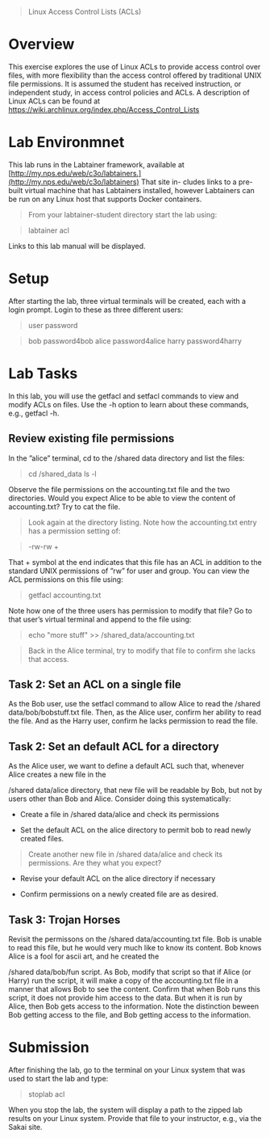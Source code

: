 >   Linux Access Control Lists (ACLs)

Overview
========

This exercise explores the use of Linux ACLs to provide access control over
files, with more flexibility than the access control offered by traditional UNIX
file permissions. It is assumed the student has received instruction, or
independent study, in access control policies and ACLs. A description of Linux
ACLs can be found at <https://wiki.archlinux.org/index.php/Access_Control_Lists>

Lab Environmnet
===============

This lab runs in the Labtainer framework, available at
[http://my.nps.edu/web/c3o/labtainers.](http://my.nps.edu/web/c3o/labtainers)
That site in- cludes links to a pre-built virtual machine that has Labtainers
installed, however Labtainers can be run on any Linux host that supports Docker
containers.

>   From your labtainer-student directory start the lab using:

>   labtainer acl

Links to this lab manual will be displayed.

Setup
=====

After starting the lab, three virtual terminals will be created, each with a
login prompt. Login to these as three different users:

>   user password

>   bob password4bob alice password4alice harry password4harry

Lab Tasks
=========

In this lab, you will use the getfacl and setfacl commands to view and modify
ACLs on files. Use the -h option to learn about these commands, e.g., getfacl
-h.

Review existing file permissions
--------------------------------

In the ”alice” terminal, cd to the /shared data directory and list the files:

>   cd /shared_data ls -l

Observe the file permissions on the accounting.txt file and the two directories.
Would you expect Alice to be able to view the content of accounting.txt? Try to
cat the file.

>   Look again at the directory listing. Note how the accounting.txt entry has a
>   permission setting of:

>   \-rw-rw +

That + symbol at the end indicates that this file has an ACL in addition to the
standard UNIX permissions of ”rw” for user and group. You can view the ACL
permissions on this file using:

>   getfacl accounting.txt

Note how one of the three users has permission to modify that file? Go to that
user’s virtual terminal and append to the file using:

>   echo "more stuff" \>\> /shared_data/accounting.txt

>   Back in the Alice terminal, try to modify that file to confirm she lacks
>   that access.

Task 2: Set an ACL on a single file
-----------------------------------

As the Bob user, use the setfacl command to allow Alice to read the /shared
data/bob/bobstuff.txt file. Then, as the Alice user, confirm her ability to read
the file. And as the Harry user, confirm he lacks permission to read the file.

Task 2: Set an default ACL for a directory
------------------------------------------

As the Alice user, we want to define a default ACL such that, whenever Alice
creates a new file in the

/shared data/alice directory, that new file will be readable by Bob, but not by
users other than Bob and Alice. Consider doing this systematically:

-   Create a file in /shared data/alice and check its permissions

-   Set the default ACL on the alice directory to permit bob to read newly
    created files.

>   Create another new file in /shared data/alice and check its permissions. Are
>   they what you expect?

-   Revise your default ACL on the alice directory if necessary

-   Confirm permissions on a newly created file are as desired.

Task 3: Trojan Horses
---------------------

Revisit the permissons on the /shared data/accounting.txt file. Bob is unable to
read this file, but he would very much like to know its content. Bob knows Alice
is a fool for ascii art, and he created the

/shared data/bob/fun script. As Bob, modify that script so that if Alice (or
Harry) run the script, it will make a copy of the accounting.txt file in a
manner that allows Bob to see the content. Confirm that when Bob runs this
script, it does not provide him access to the data. But when it is run by Alice,
then Bob gets access to the information. Note the distinction beween Bob getting
access to the file, and Bob getting access to the information.

Submission
==========

After finishing the lab, go to the terminal on your Linux system that was used
to start the lab and type:

>   stoplab acl

When you stop the lab, the system will display a path to the zipped lab results
on your Linux system. Provide that file to your instructor, e.g., via the Sakai
site.
